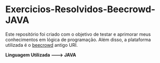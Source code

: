 # Exercicios-Resolvidos-Beecrowd-JAVA
Este repositório foi criado com o objetivo de testar e aprimorar meus conhecimentos em lógica de programação. Além disso, a plataforma utilizada é o [beecrowd](https://www.beecrowd.com.br/) antigo URI.

**Linguagem Utilizada ---> JAVA**


 
